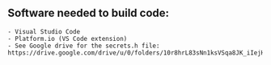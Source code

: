  
## Software needed to build code:
    - Visual Studio Code
    - Platform.io (VS Code extension)
    - See Google drive for the secrets.h file: https://drive.google.com/drive/u/0/folders/10r8hrL83sNn1ksVSqa8JK_iIejHy4avw